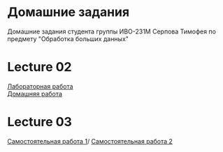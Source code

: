 # Домашние задания
Домашние задания студента группы ИВО-231М Серпова Тимофея по предмету "Обработка больших данных"

# Lecture 02
[Лабораторная работа](https://drive.google.com/file/d/19s8e3mpdZEdqNfqVkE2aMFxkb3dHZq5H/view?usp=sharing)\
[Домашняя работа](https://drive.google.com/file/d/1cdvRjRFsTfytFNi8bGgRrKoKLY1wG5V7/view?usp=sharing)

# Lecture 03
[Самостоятельная работа 1](https://colab.research.google.com/drive/1kS8DHv98seZlE4p575AWmp-gtB4dIdPL?usp=sharing)/
[Самостоятельная работа 2](https://colab.research.google.com/drive/15wqBm2oMPP5u7LxSLjjeVRUzDvmF-Tvr?usp=sharing)
